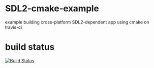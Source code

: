# SDL2-cmake-example
example building cross-platform SDL2-dependent app using cmake on travis-ci

# build status

[![Build Status](https://travis-ci.com/tesch1/SDL2-cmake-example.svg?branch=master)](https://travis-ci.com/tesch1/SDL2-cmake-example)